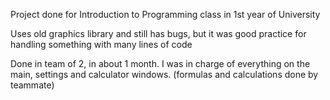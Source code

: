 Project done for Introduction to Programming class in 1st year of University

Uses old graphics library and still has bugs, but it was good practice for handling something with many lines of code

Done in team of 2, in about 1 month. I was in charge of everything on the main, settings and calculator windows. (formulas and calculations done by teammate)
